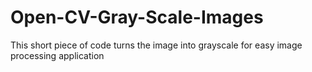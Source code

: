 # Open-CV-Gray-Scale-Images
This short piece of code turns the image into grayscale for easy image processing application
